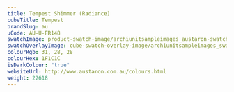 ```yaml
---
title: Tempest Shimmer (Radiance)
cubeTitle: Tempest
brandSlug: au
uCode: AU-U-FR148
swatchImage: product-swatch-image/archiunitsampleimages_austaron-swatch_Tempest_Shimmer_Radiance.jpg
swatchOverlayImage: cube-swatch-overlay-image/archiunitsampleimages_swatch-overlay_austaron.png
colourRgb: 31, 28, 28
colourHex: 1F1C1C
isDarkColour: "true"
websiteUrl: http://www.austaron.com.au/colours.html
weight: 22618
---
```

